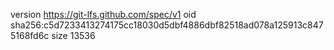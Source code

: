 version https://git-lfs.github.com/spec/v1
oid sha256:c5d7233413274175cc18030d5dbf4886dbf82518ad078a125913c8475168fd6c
size 13536
